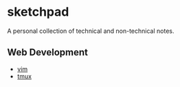# sketchpad

A personal collection of technical and non-technical notes.

## Web Development

- [vim](./vim/)
- [tmux](./tmux)


